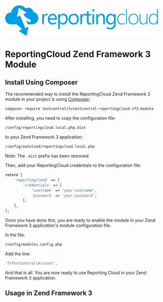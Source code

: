 ![Logo](./media/rc_logo_512.png)

# ReportingCloud Zend Framework 3 Module


## Install Using Composer

The recommended way to install the ReportingCloud Zend Framework 3 module in your project is using [Composer](http://getcomposer.org):

```bash
composer require textcontrol/txtextcontrol-reportingcloud-zf3-module
```

After installing, you need to copy the configuration file:

```bash
/config/reportingcloud.local.php.dist
```
to your Zend Framework 3 application: 

```bash
/config/autoload/reportingcloud.local.php
```

Note: The `.dist` prefix has been removed.

Then, add your ReportingCloud credentials to the configuration file:

```php
return [
    'reportingcloud' => [
        'credentials' => [
            'username' => 'your-username',
            'password' => 'your-password',
        ],
    ],
];
```

Once you have done this, you are ready to enable the module in your Zend Framework 3 application's module configuration file.

In the file:

```bash
/config/modules.config.php
```
Add the line:

```php
'TxTextControl\Account',
```

And that is all. You are now ready to use Reporting Cloud in your Zend Framework 3 application.

## Usage in Zend Framework 3